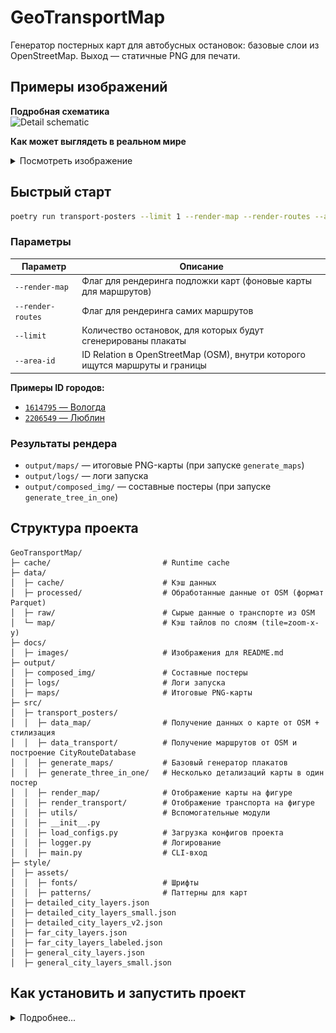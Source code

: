 # GeoTransportMap

Генератор постерных карт для автобусных остановок: базовые слои из OpenStreetMap. Выход — статичные PNG для печати.

## Примеры изображений

**Подробная схематика**  
![Detail schematic](docs/images/detail_schematic.png)

**Как может выглядеть в реальном мире**
<details>
  <summary>Посмотреть изображение</summary>
  
  ![Overview map](docs/images/overview_map.png)
</details>

## Быстрый старт

```bash
poetry run transport-posters --limit 1 --render-map --render-routes --area-id 1614795
```

### Параметры

| Параметр          | Описание                                                                     |
|-------------------|------------------------------------------------------------------------------|
| `--render-map`    | Флаг для рендеринга подложки карт (фоновые карты для маршрутов)              |
| `--render-routes` | Флаг для рендеринга самих маршрутов                                          |
| `--limit`         | Количество остановок, для которых будут сгенерированы плакаты                |
| `--area-id`       | ID Relation в OpenStreetMap (OSM), внутри которого ищутся маршруты и границы |

**Примеры ID городов:**

- [`1614795` — Вологда](https://www.openstreetmap.org/relation/1614795)
- [`2206549` — Люблин](https://www.openstreetmap.org/relation/2206549)


### Результаты рендера

- `output/maps/` — итоговые PNG-карты (при запуске `generate_maps`)
- `output/logs/` — логи запуска
- `output/composed_img/` — составные постеры (при запуске `generate_tree_in_one`)

## Структура проекта

```
GeoTransportMap/
├─ cache/                         # Runtime cache
├─ data/
│  ├─ cache/                      # Кэш данных
│  ├─ processed/                  # Обработанные данные от OSM (формат Parquet)
│  ├─ raw/                        # Сырые данные о транспорте из OSM
│  └─ map/                        # Кэш тайлов по слоям (tile=zoom-x-y)
├─ docs/
│  ├─ images/                     # Изображения для README.md
├─ output/
│  ├─ composed_img/               # Составные постеры
│  ├─ logs/                       # Логи запуска
│  ├─ maps/                       # Итоговые PNG-карты
├─ src/
│  ├─ transport_posters/
│  │  ├─ data_map/                # Получение данных о карте от OSM + стилизация
│  │  ├─ data_transport/          # Получение маршрутов от OSM и построение CityRouteDatabase
│  │  ├─ generate_maps/           # Базовый генератор плакатов
│  │  ├─ generate_three_in_one/   # Несколько детализаций карты в один постер
│  │  ├─ render_map/              # Отображение карты на фигуре
│  │  ├─ render_transport/        # Отображение транспорта на фигуре
│  │  ├─ utils/                   # Вспомогательные модули
│  │  ├─ __init__.py
│  │  ├─ load_configs.py          # Загрузка конфигов проекта
│  │  ├─ logger.py                # Логирование
│  │  ├─ main.py                  # CLI-вход
├─ style/
│  ├─ assets/
│  │  ├─ fonts/                   # Шрифты
│  │  ├─ patterns/                # Паттерны для карт
│  ├─ detailed_city_layers.json
│  ├─ detailed_city_layers_small.json
│  ├─ detailed_city_layers_v2.json
│  ├─ far_city_layers.json
│  ├─ far_city_layers_labeled.json
│  ├─ general_city_layers.json
│  ├─ general_city_layers_small.json
```


## Как установить и запустить проект

<details>
  <summary>Подробнее...</summary>
  
### 0) Требования

- **OS**: Linux, macOS или Windows 10/11
- **Python**: 3.11 или 3.12 (рекомендуется 3.12)
- **Poetry**: ≥ 1.6
- **Git**: для клонирования репозитория
- Интернет-доступ для загрузки данных OSM

### 1) Клонируем репозиторий

```bash
git clone https://github.com/GrandZah/OpenTransportMap
cd OpenTransportMap
```

### 2) Устанавливаем Poetry (если еще не установлен)

- **macOS / Linux**:
  ```bash
  curl -sSL https://install.python-poetry.org | python3 -
  ```
  После установки добавьте Poetry в `PATH`, если требуется.

- **Windows (PowerShell)**:
  ```powershell
  (Invoke-WebRequest -Uri https://install.python-poetry.org -UseBasicParsing).Content | py -
  ```
  Перезапустите терминал.

Проверка:
```bash
poetry --version
```

### 3) Устанавливаем зависимости проекта

В корне репозитория:
```bash
poetry install
```

Poetry создаст виртуальное окружение и установит все зависимости из `pyproject.toml`.

### 4) Запускаем из виртуального окружения

```bash
poetry run transport-posters --limit 1 --render-map --render-routes --area-id 1614795
```

Через несколько минут в `output/` появятся результаты (см. раздел ниже).

</details>

